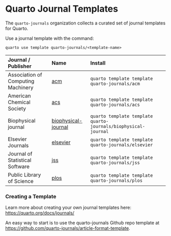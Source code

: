 
# Quarto Journal Templates

The `quarto-journals` organization collects a curated set of journal templates for Quarto.

Use a journal template with the command:

`quarto use template quarto-journals/<template-name>`

| Journal / Publisher                | Name                                                                          | Install                                                        |
|:-----------------------------------|:------------------------------------------------------------------------------|:---------------------------------------------------------------|
| Association of Computing Machinery | [acm](https://github.com/quarto-journals/acm)                                 | `quarto template template quarto-journals/acm`                 |
| American Chemical Society          | [acs](https://github.com/quarto-journals/acs)                                 | `quarto template template quarto-journals/acs`                 |
| Biophysical journal                | [biophysical-journal](https://github.com/quarto-journals/biophysical-journal) | `quarto template template quarto-journals/biophysical-journal` |
| Elsevier Journals                  | [elsevier](https://github.com/quarto-journals/elsevier)                       | `quarto template template quarto-journals/elsevier`            |
| Journal of Statistical Software    | [jss](https://github.com/quarto-journals/jss)                                 | `quarto template template quarto-journals/jss`                 |
| Public Library of Science          | [plos](https://github.com/quarto-journals/plos)                               | `quarto template template quarto-journals/plos`                |

### Creating a Template

Learn more about creating your own journal templates here: <https://quarto.org/docs/journals/>

An easy way to start is to use the quarto-journals Github repo template at <https://github.com/quarto-journals/article-format-template>.
